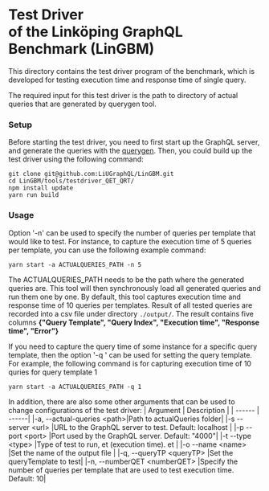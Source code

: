 # Test Driver <br/> of the Linköping GraphQL Benchmark (LinGBM)

This directory contains the test driver program of the benchmark, which is developed for testing execution time and response time of single query.

The required input for this test driver is the path to directory of actual queries that are generated by querygen tool. 


### Setup
Before starting the test driver, you need to first start up the GraphQL server, and generate the queries with the [querygen](https://github.com/LiUGraphQL/LinGBM/tree/master/tools/querygen).
Then, you could build up the test driver using the following command:

```
git clone git@github.com:LiUGraphQL/LinGBM.git
cd LinGBM/tools/testdriver_QET_QRT/
npm install update
yarn run build
```

### Usage

Option '-n' can be used to specify the number of queries per template that would like to test. For instance, to capture the execution time of 5 queries per template, you can use the following example command:
```
yarn start -a ACTUALQUERIES_PATH -n 5
```
The ACTUALQUERIES_PATH needs to be the path where the generated queries are. This tool will then synchronously load all generated queries and run them one by one. By default, this tool captures execution time and response time of 10 queries per templates. Result of all tested queries are recorded into a csv file under directory `./output/`. The result contains five columns **{"Query Template", "Query Index", "Execution time", "Response time", "Error"}**

If you need to capture the query time of some instance for a specific query template, then the option '-q <queryTP>' can be used for setting the query template. For example, the following command is for capturing execution time of 10 quries for query template 1
```
yarn start -a ACTUALQUERIES_PATH -q 1
```

In addition, there are also some other arguments that can be used to change configurations of the test driver:
| Argument | Description |
| ------ | ------|
|-a, --actual-queries \<path>|Path to actualQueries folder| 
|-s --server \<url> |URL to the GraphQL server to test. Default: localhost |
|-p --port \<port> |Port used by the GraphQL server. Default: "4000"|
|-t --type \<type> |Type of test to run, et (execution time). et |
|-o --name \<name> |Set the name of the output file |
|-q, --queryTP \<queryTP> |Set the queryTemplate to test|
|-n, --numberQET \<numberQET> |Specify the number of queries per template that are used to test execution time. Default: 10|
